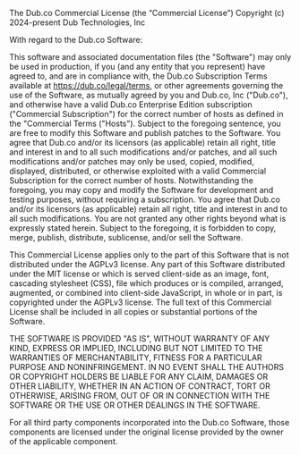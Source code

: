 The Dub.co Commercial License (the “Commercial License”)
Copyright (c) 2024-present Dub Technologies, Inc

With regard to the Dub.co Software:

This software and associated documentation files (the "Software") may only be
used in production, if you (and any entity that you represent) have agreed to,
and are in compliance with, the Dub.co Subscription Terms available
at https://dub.co/legal/terms, or other agreements governing
the use of the Software, as mutually agreed by you and Dub.co, Inc ("Dub.co"),
and otherwise have a valid Dub.co Enterprise Edition subscription ("Commercial Subscription")
for the correct number of hosts as defined in the "Commercial Terms ("Hosts"). Subject to the foregoing sentence,
you are free to modify this Software and publish patches to the Software. You agree
that Dub.co and/or its licensors (as applicable) retain all right, title and interest in
and to all such modifications and/or patches, and all such modifications and/or
patches may only be used, copied, modified, displayed, distributed, or otherwise
exploited with a valid Commercial Subscription for the correct number of hosts.
Notwithstanding the foregoing, you may copy and modify the Software for development
and testing purposes, without requiring a subscription. You agree that Dub.co and/or
its licensors (as applicable) retain all right, title and interest in and to all such
modifications. You are not granted any other rights beyond what is expressly stated herein.
Subject to the foregoing, it is forbidden to copy, merge, publish, distribute, sublicense,
and/or sell the Software.

This Commercial License applies only to the part of this Software that is not distributed under
the AGPLv3 license. Any part of this Software distributed under the MIT license or which
is served client-side as an image, font, cascading stylesheet (CSS), file which produces
or is compiled, arranged, augmented, or combined into client-side JavaScript, in whole or
in part, is copyrighted under the AGPLv3 license. The full text of this Commercial License shall
be included in all copies or substantial portions of the Software.

THE SOFTWARE IS PROVIDED "AS IS", WITHOUT WARRANTY OF ANY KIND, EXPRESS OR
IMPLIED, INCLUDING BUT NOT LIMITED TO THE WARRANTIES OF MERCHANTABILITY,
FITNESS FOR A PARTICULAR PURPOSE AND NONINFRINGEMENT. IN NO EVENT SHALL THE
AUTHORS OR COPYRIGHT HOLDERS BE LIABLE FOR ANY CLAIM, DAMAGES OR OTHER
LIABILITY, WHETHER IN AN ACTION OF CONTRACT, TORT OR OTHERWISE, ARISING FROM,
OUT OF OR IN CONNECTION WITH THE SOFTWARE OR THE USE OR OTHER DEALINGS IN THE
SOFTWARE.

For all third party components incorporated into the Dub.co Software, those
components are licensed under the original license provided by the owner of the
applicable component.

